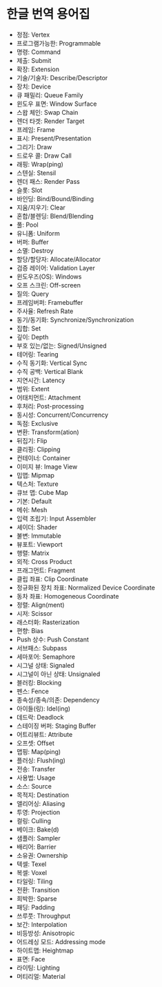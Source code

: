# 한글 번역 용어집

- 정점: Vertex
- 프로그램가능한: Programmable
- 명령: Command
- 제출: Submit
- 확장: Extension
- 기술/기술자: Describe/Descriptor
- 장치: Device
- 큐 패밀리: Queue Family
- 윈도우 표면: Window Surface
- 스왑 체인: Swap Chain
- 렌더 타겟: Render Target
- 프레임: Frame
- 표시: Present/Presentation
- 그리기: Draw
- 드로우 콜: Draw Call
- 래핑: Wrap(ping)
- 스텐실: Stensil
- 렌더 패스: Render Pass
- 슬롯: Slot
- 바인딩: Bind/Bound/Binding
- 지움/지우기: Clear
- 혼합/블렌딩: Blend/Blending
- 풀: Pool
- 유니폼: Uniform
- 버퍼: Buffer
- 소멸: Destroy
- 할당/할당자: Allocate/Allocator
- 검증 레이어: Validation Layer
- 윈도우즈(OS): Windows
- 오프 스크린: Off-screen
- 질의: Query
- 프레임버퍼: Framebuffer
- 주사율: Refresh Rate
- 동기/동기화: Synchronize/Synchronization
- 집합: Set
- 깊이: Depth
- 부호 있는/없는: Signed/Unsigned
- 테어링: Tearing
- 수직 동기화: Vertical Sync
- 수직 공백: Vertical Blank
- 지연시간: Latency
- 범위: Extent
- 어태치먼트: Attachment
- 후처리: Post-processing
- 동시성: Concurrent/Concurrency
- 독점: Exclusive
- 변환: Transform(ation)
- 뒤집기: Flip
- 클리핑: Clipping
- 컨테이너: Container
- 이미지 뷰: Image View
- 밉맵: Mipmap
- 텍스처: Texture
- 큐브 맵: Cube Map
- 기본: Default
- 메쉬: Mesh
- 입력 조립기: Input Assembler
- 셰이더: Shader
- 불변: Immutable
- 뷰포트: Viewport
- 행렬: Matrix
- 외적: Cross Product
- 프래그먼트: Fragment
- 클립 좌표: Clip Coordinate
- 정규화된 장치 좌표: Normalized Device Coordinate
- 동차 좌표: Homogeneous Coordinate
- 정렬: Align(ment)
- 시저: Scissor
- 래스터화: Rasterization
- 편향: Bias
- Push 상수: Push Constant
- 서브패스: Subpass
- 세마포어: Semaphore
- 시그널 상태: Signaled
- 시그널이 아닌 상태: Unsignaled
- 블러킹: Blocking
- 펜스: Fence
- 종속성/종속/의존: Dependency
- 아이들(링): Idel(ing)
- 데드락: Deadlock
- 스테이징 버퍼: Staging Buffer
- 어트리뷰트: Attribute
- 오프셋: Offset
- 맵핑: Map(ping)
- 플러싱: Flush(ing)
- 전송: Transfer
- 사용법: Usage
- 소스: Source
- 목적지: Destination
- 앨리어싱: Aliasing
- 투영: Projection
- 컬링: Culling
- 베이크: Bake(d)
- 샘플러: Sampler
- 배리어: Barrier
- 소유권: Ownership
- 텍셀: Texel
- 복셀: Voxel
- 타일링: Tiling
- 전환: Transition
- 희박한: Sparse
- 패딩: Padding
- 쓰루풋: Throughput
- 보간: Interpolation
- 비등방성: Anisotropic
- 어드레싱 모드: Addressing mode
- 하이트맵: Heightmap
- 표면: Face
- 라이팅: Lighting
- 머티리얼: Material